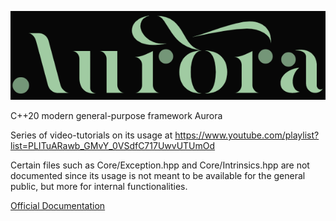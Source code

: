 ![image](https://github.com/SamuelAlonsoDev/Aurora/blob/master/logo1.PNG)

C++20 modern general-purpose framework Aurora

Series of video-tutorials on its usage at https://www.youtube.com/playlist?list=PLITuARawb_GMvY_0VSdfC717UwvUTUmOd

Certain files such as Core/Exception.hpp and Core/Intrinsics.hpp are not documented since its usage is not meant to be available for the general public, but more for internal functionalities.

<a href="https://github.com/SamuelAlonsoDev/Aurora/blob/master/Documentation/html/index.html">Official Documentation</a>